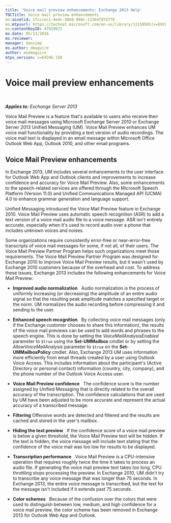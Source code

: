```yaml
---
title: 'Voice mail preview enhancements: Exchange 2013 Help'
TOCTitle: Voice mail preview enhancements
ms:assetid: 1fcccec1-4edc-40b8-948c-111647d7d770
ms:mtpsurl: https://technet.microsoft.com/en-us/library/JJ150501(v=EXCHG.150)
ms:contentKeyID: 47559971
ms.date: 05/13/2016
ms.reviewer: 
manager: dansimp
ms.author: dmaguire
author: msdmaguire
mtps_version: v=EXCHG.150
---
```


# Voice mail preview enhancements

 

_**Applies to:** Exchange Server 2013_


Voice Mail Preview is a feature that's available to users who receive their voice mail messages using Microsoft Exchange Server 2010 or Exchange Server 2013 Unified Messaging (UM). Voice Mail Preview enhances UM voice mail functionality by providing a text version of audio recordings. The voice mail text is displayed in an email message within Microsoft Office Outlook Web App, Outlook 2010, and other email programs.

## Voice Mail Preview enhancements

In Exchange 2013, UM includes several enhancements to the user interface for Outlook Web App and Outlook clients and improvements to increase confidence and accuracy for Voice Mail Preview. Also, some enhancements to the speech-related services are offered through the Microsoft Speech Platform (Version 11.0) and Unified Communications Managed API (UCMA) 4.0 to enhance grammar generation and language support.

Unified Messaging introduced the Voice Mail Preview feature in Exchange 2010. Voice Mail Preview uses automatic speech recognition (ASR) to add a text version of a voice mail audio file to a voice message. ASR isn't entirely accurate, especially when it's used to record audio over a phone that includes unknown voices and noises.

Some organizations require consistently error-free or near-error-free transcripts of voice mail messages for some, if not all, of their users. The Voice Mail Preview Partner Program helps such organizations meet those requirements. The Voice Mail Preview Partner Program was designed for Exchange 2010 to improve Voice Mail Preview results, but it wasn't used by Exchange 2010 customers because of the overhead and cost. To address these issues, Exchange 2013 includes the following enhancements for Voice Mail Preview:

  - **Improved audio normalization**   Audio normalization is the process of uniformly increasing (or decreasing) the amplitude of an entire audio signal so that the resulting peak amplitude matches a specified target or the norm. UM normalizes the audio recording before compressing it and sending to the user.

  - **Enhanced speech recognition**   By collecting voice mail messages (only if the Exchange customer chooses to share this information), the results of the voice mail previews can be used to add words and phrases to the speech engine. This is done by setting the *VoiceMailAnalysisEnabled* parameter to `$true` using the **Set-UMMailbox** cmdlet or by setting the *AllowVoiceMailAnalysis* parameter to `$true` on the **Set-UMMailboxPolicy** cmdlet. Also, Exchange 2013 UM uses information more efficiently from email threads created by a user using Outlook Voice Access. This includes information about the participant's (Active Directory or personal contact) information (country, city, company), and the phone number of the Outlook Voice Access user.

  - **Voice Mail Preview confidence**   The confidence score is the number assigned by Unified Messaging that is directly related to the overall accuracy of the transcription. The confidence calculations that are used by UM have been adjusted to be more accurate and represent the actual accuracy of a transcribed message.

  - **Filtering** Offensive words are detected and filtered and the results are cached and stored in the user's mailbox.

  - **Hiding the text preview**   If the confidence score of a voice mail preview is below a given threshold, the Voice Mail Preview text will be hidden. If the text is hidden, the voice message will include text stating that the confidence of the voice mail was too low for results to be displayed.

  - **Transcription performance**   Voice Mail Preview is a CPU-intensive operation that requires roughly twice the time it takes to process an audio file. If generating the voice mail preview text takes too long, CPU throttling stops processing the preview. In Exchange 2010, UM didn't try to transcribe any voice message that was longer than 75 seconds. In Exchange 2013, the entire voice message is transcribed, but the text for the message isn't included if it extends past 75 seconds.

  - **Color schemes**   Because of the confusion over the colors that were used to distinguish between low, medium, and high confidence for a voice mail preview, the color scheme has been removed in Exchange 2013 for Outlook Web App and Outlook.

